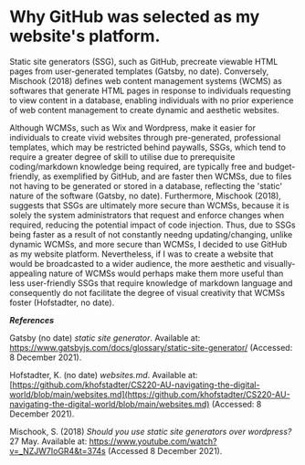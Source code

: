 # Why GitHub was selected as my website's platform.

Static site generators (SSG), such as GitHub, precreate viewable HTML pages from user-generated templates (Gatsby, no date). Conversely, Mischook (2018) defines web content management systems (WCMS) as softwares that generate HTML pages in response to individuals requesting to view content in a database, enabling individuals with no prior experience of web content management to create dynamic and aesthetic websites. 

Although WCMSs, such as Wix and Wordpress, make it easier for individuals to create vivid websites through pre-generated, professional templates, which may be restricted behind paywalls, SSGs, which tend to require a greater degree of skill to utilise due to prerequisite coding/markdown knowledge being required, are typically free and budget-friendly, as exemplified by GitHub, and are faster then WCMSs, due to files not having to be generated or stored in a database, reflecting the 'static' nature of the software (Gatsby, no date). Furthermore, Mischook (2018), suggests that SSGs are ultimately more secure than WCMSs, because it is solely the system administrators that request and enforce changes when required, reducing the potential impact of code injection. Thus, due to SSGs being faster as a result of not constantly needng updating/changing, unlike dynamic WCMSs, and more secure than WCMSs, I decided to use GitHub as my website platform. Nevertheless, if I was to create a website that would be broadcasted to a wider audience, the more aesthetic and visually-appealing nature of WCMSs would perhaps make them more useful than less user-friendly SSGs that require knowledge of markdown language and consequently do not facilitate the degree of visual creativity that WCMSs foster (Hofstadter, no date).

***References***

Gatsby (no date) _static site generator_. Available at: https://www.gatsbyjs.com/docs/glossary/static-site-generator/ (Accessed: 8 December 2021).

Hofstadter, K. (no date) _websites.md_. Available at: [https://github.com/khofstadter/CS220-AU-navigating-the-digital-world/blob/main/websites.md](https://github.com/khofstadter/CS220-AU-navigating-the-digital-world/blob/main/websites.md) (Accessed: 8 December 2021).

Mischook, S. (2018) _Should you use static site generators over wordpress?_ 27 May. Available at: https://www.youtube.com/watch?v=_NZJW7IoGR4&t=374s (Accessed 8 December 2021).
